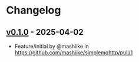 # Changelog

## [v0.1.0](https://github.com/mashiike/simplemqhttp/commits/v0.1.0) - 2025-04-02
- Feature/initial by @mashiike in https://github.com/mashiike/simplemqhttp/pull/1
